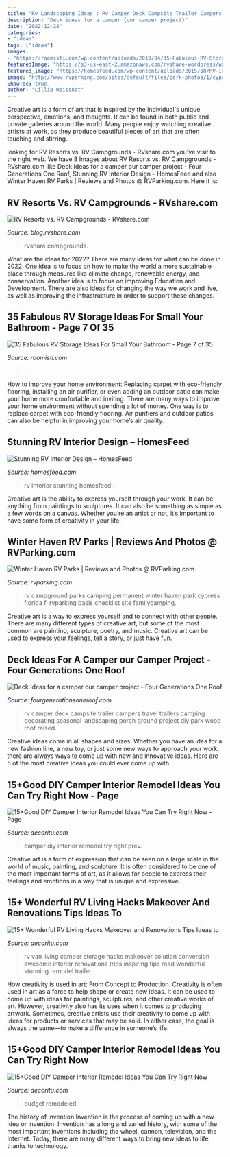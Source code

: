 ```yaml
---
title: "Rv Landscaping Ideas : Rv Camper Deck Campsite Trailer Campers Travel Trailers Camping Decorating Seasonal Landscaping Porch Ground Project Diy Park Wood Roof Raised"
description: "Deck ideas for a camper {our camper project}"
date: "2022-12-28"
categories:
- "ideas"
tags: ["ideas"]
images:
- "https://roomisti.com/wp-content/uploads/2019/04/35-Fabulous-RV-Storage-Ideas-For-Small-Your-Bathroom-7.jpg"
featuredImage: "https://s3-us-east-2.amazonaws.com/rvshare-wordpress/wp-content/uploads/2015/06/22164919/BT_LotLandscaping_edit-e1435670564566.jpeg"
featured_image: "https://homesfeed.com/wp-content/uploads/2015/08/RV-interior-idea-with-mini-kitchen-set-with-electric-stove-sink-and-faucet-single-dining-chair-with-granite-dining-table-L-shape-sofa-with-pillows.jpg"
image: "http://www.rvparking.com/sites/default/files/park-photos/1/cypress-campground-rv-park-campground-rv-site.jpg"
ShowToc: true
author: "Lillie Weissnat"
---
```



Creative art is a form of art that is inspired by the individual's unique perspective, emotions, and thoughts. It can be found in both public and private galleries around the world. Many people enjoy watching creative artists at work, as they produce beautiful pieces of art that are often touching and stirring.

	

		
looking for RV Resorts vs. RV Campgrounds - RVshare.com you've visit to the right web. We have 8 Images about RV Resorts vs. RV Campgrounds - RVshare.com like Deck Ideas for a camper our camper project - Four Generations One Roof, Stunning RV Interior Design – HomesFeed and also Winter Haven RV Parks | Reviews and Photos @ RVParking.com. Here it is:
		
    
## RV Resorts Vs. RV Campgrounds - RVshare.com

<img loading=lazy src="https://s3-us-east-2.amazonaws.com/rvshare-wordpress/wp-content/uploads/2015/06/22164919/BT_LotLandscaping_edit-e1435670564566.jpeg" onerror="this.onerror=null;this.src='https://tse1.mm.bing.net/th?id=OIP.Y_kLFGk12-WTrdrg8cqfAAHaE2&amp;pid=15.1';" alt="RV Resorts vs. RV Campgrounds - RVshare.com">

_Source: blog.rvshare.com_

>rvshare campgrounds. 

	

What are the ideas for 2022?
There are many ideas for what can be done in 2022. One idea is to focus on how to make the world a more sustainable place through measures like climate change, renewable energy, and conservation. Another idea is to focus on improving Education and Development. There are also ideas for changing the way we work and live, as well as improving the infrastructure in order to support these changes.

    
## 35 Fabulous RV Storage Ideas For Small Your Bathroom - Page 7 Of 35

<img loading=lazy src="https://roomisti.com/wp-content/uploads/2019/04/35-Fabulous-RV-Storage-Ideas-For-Small-Your-Bathroom-7.jpg" onerror="this.onerror=null;this.src='https://tse3.mm.bing.net/th?id=OIP.4MkbW7waxuCUAPNMj9QTTAHaLI&amp;pid=15.1';" alt="35 Fabulous RV Storage Ideas For Small Your Bathroom - Page 7 of 35">

_Source: roomisti.com_

>. 

	

How to improve your home environment: Replacing carpet with eco-friendly flooring, installing an air purifier, or even adding an outdoor patio can make your home more comfortable and inviting.
There are many ways to improve your home environment without spending a lot of money. One way is to replace carpet with eco-friendly flooring. Air purifiers and outdoor patios can also be helpful in improving your home’s air quality.

    
## Stunning RV Interior Design – HomesFeed

<img loading=lazy src="https://homesfeed.com/wp-content/uploads/2015/08/RV-interior-idea-with-mini-kitchen-set-with-electric-stove-sink-and-faucet-single-dining-chair-with-granite-dining-table-L-shape-sofa-with-pillows.jpg" onerror="this.onerror=null;this.src='https://tse2.mm.bing.net/th?id=OIP.Ct49goYcB1AlwWsHflhcdQHaFq&amp;pid=15.1';" alt="Stunning RV Interior Design – HomesFeed">

_Source: homesfeed.com_

>rv interior stunning homesfeed. 

	

Creative art is the ability to express yourself through your work. It can be anything from paintings to sculptures. It can also be something as simple as a few words on a canvas. Whether you’re an artist or not, it’s important to have some form of creativity in your life.

    
## Winter Haven RV Parks | Reviews And Photos @ RVParking.com

<img loading=lazy src="http://www.rvparking.com/sites/default/files/park-photos/1/cypress-campground-rv-park-campground-rv-site.jpg" onerror="this.onerror=null;this.src='https://tse3.mm.bing.net/th?id=OIP.C4VcwHvQbspI-tJOEYtRpgHaFj&amp;pid=15.1';" alt="Winter Haven RV Parks | Reviews and Photos @ RVParking.com">

_Source: rvparking.com_

>rv campground parks camping permanent winter haven park cypress florida fl rvparking basis checklist site familycamping. 

	

Creative art is a way to express yourself and to connect with other people. There are many different types of creative art, but some of the most common are painting, sculpture, poetry, and music. Creative art can be used to express your feelings, tell a story, or just have fun.

    
## Deck Ideas For A Camper our Camper Project - Four Generations One Roof

<img loading=lazy src="https://www.fourgenerationsoneroof.com/wp-content/uploads/2014/05/deck-ideas-camper-ground-level.jpg" onerror="this.onerror=null;this.src='https://tse2.mm.bing.net/th?id=OIP.GbBzPL3cSz1Tyq2dAAHcJAHaFj&amp;pid=15.1';" alt="Deck Ideas for a camper our camper project - Four Generations One Roof">

_Source: fourgenerationsoneroof.com_

>rv camper deck campsite trailer campers travel trailers camping decorating seasonal landscaping porch ground project diy park wood roof raised. 

	

Creative ideas come in all shapes and sizes. Whether you have an idea for a new fashion line, a new toy, or just some new ways to approach your work, there are always ways to come up with new and innovative ideas. Here are 5 of the most creative ideas you could ever come up with.

    
## 15+Good DIY Camper Interior Remodel Ideas You Can Try Right Now - Page

<img loading=lazy src="https://decoritu.com/wp-content/uploads/2018/10/Best-18-DIY-Camper-Interior-Remodel-Ideas-You-Can-Try-Right-Now-03.jpg" onerror="this.onerror=null;this.src='https://tse3.mm.bing.net/th?id=OIP.tzAeGNKpImUFgoin6mHBwQHaLH&amp;pid=15.1';" alt="15+Good DIY Camper Interior Remodel Ideas You Can Try Right Now - Page">

_Source: decoritu.com_

>camper diy interior remodel try right prev. 

	

Creative art is a form of expression that can be seen on a large scale in the world of music, painting, and sculpture. It is often considered to be one of the most important forms of art, as it allows for people to express their feelings and emotions in a way that is unique and expressive.

    
## 15+ Wonderful RV Living Hacks Makeover And Renovations Tips Ideas To

<img loading=lazy src="https://decoritu.com/wp-content/uploads/2018/09/18-Best-RV-Living-Hacks-Makeover-and-Renovations-Tips-Ideas-to-Make-Your-Road-Trips-Awesome-15.jpg" onerror="this.onerror=null;this.src='https://tse3.mm.bing.net/th?id=OIP.nluM0VqGwYvzDCzcuODMtQHaJ-&amp;pid=15.1';" alt="15+ Wonderful RV Living Hacks Makeover and Renovations Tips Ideas to">

_Source: decoritu.com_

>rv van living camper storage hacks makeover solution conversion awesome interior renovations trips inspiring tips road wonderful stunning remodel trailer. 

	

How creativity is used in art: From Concept to Production.
Creativity is often used in art as a force to help shape or create new ideas. It can be used to come up with ideas for paintings, sculptures, and other creative works of art. However, creativity also has its uses when it comes to producing artwork. Sometimes, creative artists use their creativity to come up with ideas for products or services that may be sold. In either case, the goal is always the same—to make a difference in someone’s life.

    
## 15+Good DIY Camper Interior Remodel Ideas You Can Try Right Now

<img loading=lazy src="https://decoritu.com/wp-content/uploads/2018/10/Best-18-DIY-Camper-Interior-Remodel-Ideas-You-Can-Try-Right-Now-01.jpg" onerror="this.onerror=null;this.src='https://tse1.mm.bing.net/th?id=OIP.TYsHEO0bg_HOUu-0whEN0wHaLH&amp;pid=15.1';" alt="15+Good DIY Camper Interior Remodel Ideas You Can Try Right Now">

_Source: decoritu.com_

>budget remodeled. 

	

The history of invention
Invention is the process of coming up with a new idea or invention. Invention has a long and varied history, with some of the most important inventions including the wheel, cannon, television, and the Internet. Today, there are many different ways to bring new ideas to life, thanks to technology.

